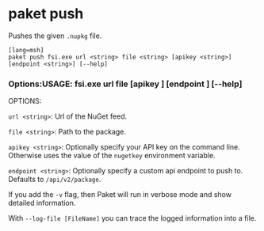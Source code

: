 # paket push

Pushes the given `.nupkg` file.

    [lang=msh]
    paket push fsi.exe url <string> file <string> [apikey <string>] [endpoint <string>] [--help]

### Options:USAGE: fsi.exe url <string> file <string> [apikey <string>] [endpoint <string>] [--help]

OPTIONS:


  `url <string>`: Url of the NuGet feed.

  `file <string>`: Path to the package.

  `apikey <string>`: Optionally specify your API key on the command line. Otherwise uses the value of the `nugetkey` environment variable.

  `endpoint <string>`: Optionally specify a custom api endpoint to push to. Defaults to `/api/v2/package`.

If you add the `-v` flag, then Paket will run in verbose mode and show detailed information.

With `--log-file [FileName]` you can trace the logged information into a file.


